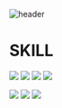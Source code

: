 <!--
**harinworld/harinworld** is a ✨ _special_ ✨ repository because its `README.md` (this file) appears on your GitHub profile.

Here are some ideas to get you started:

- 🔭 I’m currently working on ...
- 🌱 I’m currently learning ...

- 👯 I’m looking to collaborate on ...
- 🤔 I’m looking for help with ...
- 💬 Ask me about ...
- 📫 How to reach me: ...
- 😄 Pronouns: ...
- ⚡ Fun fact: ...
-->

![header](https://capsule-render.vercel.app/api?type=waving&color=7CEBD4&height=300&section=header&text=Hi%20%20%20I'm%20JeongMin&fontSize=90)
<div>
<h1>SKILL</h1>
<img src="https://img.shields.io/badge/HTML5-E34F26?style=plastic&logo=HTML5&logoColor=white"/>   <img src="https://img.shields.io/badge/CSS3-1572B6?style=plastic&logo=CSS3&logoColor=white"/>   <img src="https://img.shields.io/badge/Sass-CC6699?style=plastic&logo=Sass&logoColor=white"/>   <img src="https://img.shields.io/badge/JavaScript-F7DF1E?style=plastic&logo=JavaScript&logoColor=white"/>

<img src="https://img.shields.io/badge/React-61DAFB?style=plastic&logo=React&logoColor=white"/>   <img src="https://img.shields.io/badge/Next.js-000000?style=plastic&logo=Next.js&logoColor=white"/>   <img src="https://img.shields.io/badge/Vue.js-4FC08D?style=plastic&logo=Vue.js&logoColor=white"/></div>
